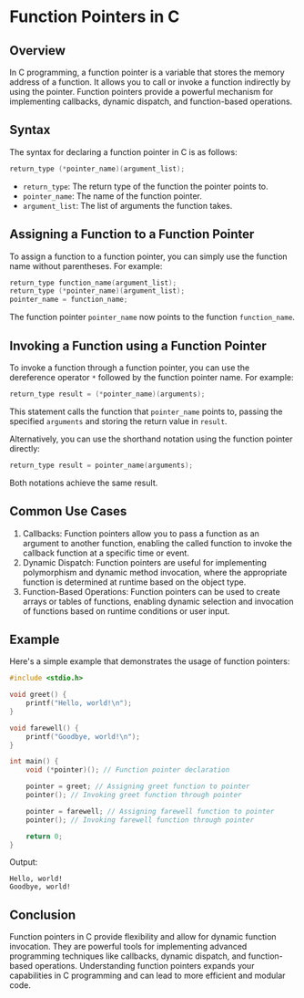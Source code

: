 # Function Pointers in C

## Overview
In C programming, a function pointer is a variable that stores the memory address of a function. It allows you to call or invoke a function indirectly by using the pointer. Function pointers provide a powerful mechanism for implementing callbacks, dynamic dispatch, and function-based operations.

## Syntax
The syntax for declaring a function pointer in C is as follows:
```c
return_type (*pointer_name)(argument_list);
```
- `return_type`: The return type of the function the pointer points to.
- `pointer_name`: The name of the function pointer.
- `argument_list`: The list of arguments the function takes.

## Assigning a Function to a Function Pointer
To assign a function to a function pointer, you can simply use the function name without parentheses. For example:
```c
return_type function_name(argument_list);
return_type (*pointer_name)(argument_list);
pointer_name = function_name;
```
The function pointer `pointer_name` now points to the function `function_name`.

## Invoking a Function using a Function Pointer
To invoke a function through a function pointer, you can use the dereference operator `*` followed by the function pointer name. For example:
```c
return_type result = (*pointer_name)(arguments);
```
This statement calls the function that `pointer_name` points to, passing the specified `arguments` and storing the return value in `result`.

Alternatively, you can use the shorthand notation using the function pointer directly:
```c
return_type result = pointer_name(arguments);
```
Both notations achieve the same result.

## Common Use Cases
1. Callbacks: Function pointers allow you to pass a function as an argument to another function, enabling the called function to invoke the callback function at a specific time or event.
2. Dynamic Dispatch: Function pointers are useful for implementing polymorphism and dynamic method invocation, where the appropriate function is determined at runtime based on the object type.
3. Function-Based Operations: Function pointers can be used to create arrays or tables of functions, enabling dynamic selection and invocation of functions based on runtime conditions or user input.

## Example
Here's a simple example that demonstrates the usage of function pointers:
```c
#include <stdio.h>

void greet() {
    printf("Hello, world!\n");
}

void farewell() {
    printf("Goodbye, world!\n");
}

int main() {
    void (*pointer)(); // Function pointer declaration

    pointer = greet; // Assigning greet function to pointer
    pointer(); // Invoking greet function through pointer

    pointer = farewell; // Assigning farewell function to pointer
    pointer(); // Invoking farewell function through pointer

    return 0;
}
```
Output:
```
Hello, world!
Goodbye, world!
```

## Conclusion
Function pointers in C provide flexibility and allow for dynamic function invocation. They are powerful tools for implementing advanced programming techniques like callbacks, dynamic dispatch, and function-based operations. Understanding function pointers expands your capabilities in C programming and can lead to more efficient and modular code.
